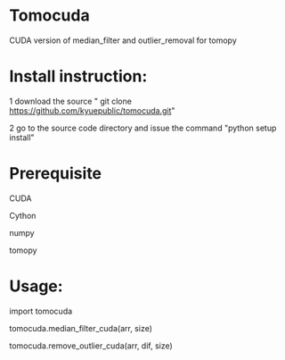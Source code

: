 # Tomocuda

CUDA version of median_filter and outlier_removal for tomopy

# Install instruction:

1 download the source " git clone https://github.com/kyuepublic/tomocuda.git"

2 go to the source code directory and issue the command "python setup install"

# Prerequisite

 CUDA
 
 Cython
 
 numpy
 
 tomopy
 
# Usage:

import tomocuda

tomocuda.median_filter_cuda(arr, size)

tomocuda.remove_outlier_cuda(arr, dif, size)

